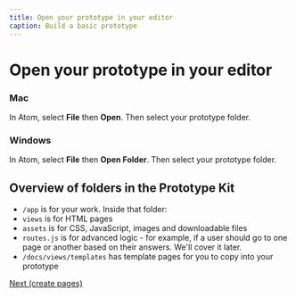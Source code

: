 ```yaml
---
title: Open your prototype in your editor
caption: Build a basic prototype
---
```

# Open your prototype in your editor

### Mac

In Atom, select **File** then **Open**. Then select your prototype folder.

### Windows

In Atom, select **File** then **Open Folder**. Then select your prototype folder.

## Overview of folders in the Prototype Kit

 - `/app` is for your work. Inside that folder:
  - `views` is for HTML pages
  - `assets` is for CSS, JavaScript, images and downloadable files
  - `routes.js` is for advanced logic - for example, if a user should go to one page or another based on their answers. We'll cover it later.
 - `/docs/views/templates` has template pages for you to copy into your prototype

[Next (create pages)](create-pages)
